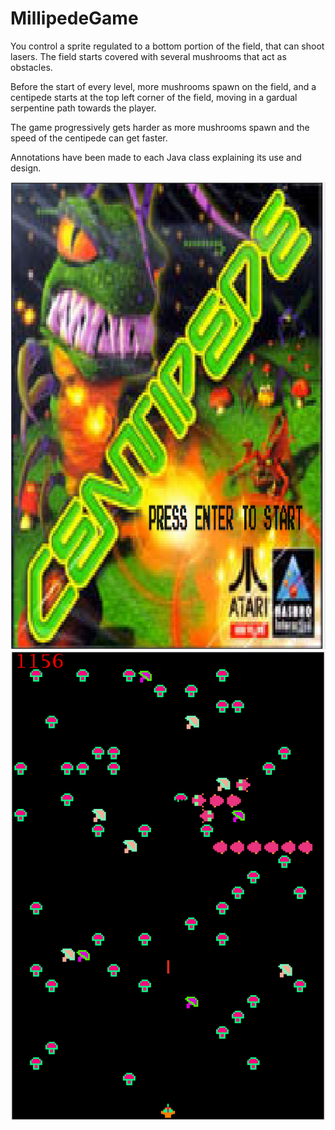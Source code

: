 # MillipedeGame

You control a sprite regulated to a bottom portion of the field, that can shoot lasers. The field starts covered with several mushrooms that act as obstacles. 

Before the start of every level, more mushrooms spawn on the field, and a centipede starts at the top left corner of the field, moving in a gardual serpentine path towards the player.

The game progressively gets harder as more mushrooms spawn and the speed of the centipede can get faster.

Annotations have been made to each Java class explaining its use and design.

![Title Page](screenshot1.png)
![Gameplay Level 2](screenshot2.png)
